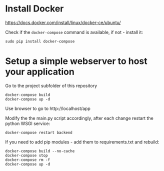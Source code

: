 # Install Docker

https://docs.docker.com/install/linux/docker-ce/ubuntu/

Check if the ``docker-compose`` command is available, if not - install it:
```
sudo pip install docker-compose
```

# Setup a simple webserver to host your application

Go to the project subfolder of this repository

```
docker-compose build
docker-compose up -d
```

Use browser to go to http://localhost/app

Modify the the main.py script accordingly,
after each change restart the python WSGI service:

```
docker-compose restart backend
```

If you need to add pip modules - add them to requirements.txt and rebuild:

```
docker-compose build --no-cache
docker-compose stop
docker-compose rm -f
docker-compose up -d
```
